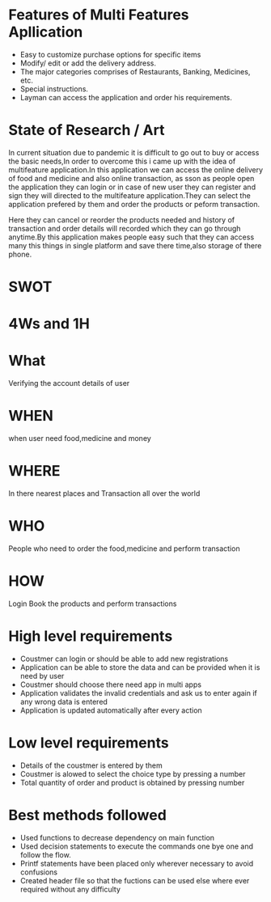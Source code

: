 # Features of Multi Features Apllication
- Easy to customize purchase options for specific items
- Modify/ edit or add the delivery address.
- The major categories comprises of Restaurants, Banking, Medicines, etc.
- Special instructions.
- Layman can access the application and order his requirements.

# State of Research / Art
  In current situation due to pandemic it is difficult to  go out to buy or access the basic needs,In order to overcome this i came up with the idea of multifeature
  application.In this application we can access the online delivery of food and medicine and also online transaction, as sson as people open the application they can login or in     case of new user they can register and sign they will directed to the multifeature application.They can select the application prefered by them and order the products or peform   transaction.
  
  Here they can cancel or reorder the products needed and history of transaction and order details will recorded which they can go through anytime.By this application makes people   easy such that they can access many this things in single platform and save there time,also storage of there phone.
 
  # SWOT 
  
  
  # 4Ws and 1H
  # What
  Verifying the account details of user
  # WHEN 
  when user need food,medicine and money
  # WHERE
  In there nearest places and Transaction all over the world
  # WHO
  People who need to order the food,medicine and perform transaction
  # HOW
  Login Book the products and perform transactions
  
 
  
  
  # High level requirements
  
 - Coustmer can login or  should be able to add new registrations 
 - Application can be able to store the data and can be provided when it is need by user
 - Coustmer should choose there need app in multi apps
 - Application validates the invalid credentials and ask us to enter again if any wrong data is entered
 - Application is updated automatically after every action

 # Low level requirements
 - Details of the coustmer is entered by them
 - Coustmer is alowed to select the choice type by pressing a number
 - Total quantity of order and product is obtained by pressing number
 
 # Best methods followed
 - Used functions to decrease dependency on main function
 - Used decision statements  to execute the commands one bye one and follow the flow.
 - Printf statements have been placed only wherever necessary to avoid confusions
 - Created header file so that the fuctions can be used else where ever required without any difficulty
 
 
